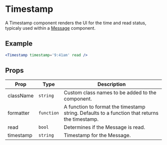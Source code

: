 # Timestamp

A Timestamp component renders the UI for the time and read status, typicaly used within a [Message](../Message) component.


## Example

```jsx
<Timestamp timestamp='9:41am' read />
```


## Props

| Prop | Type | Description |
| --- | --- | --- |
| className | `string` | Custom class names to be added to the component. |
| formatter | `function` | A function to format the timestamp string. Defaults to a function that returns the timestamp. |
| read | `bool` | Determines if the Message is read. |
| timestamp | `string` | Timestamp for the Message. |
